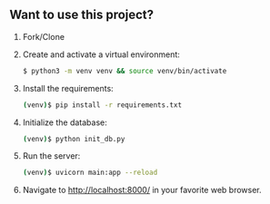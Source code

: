 ## Want to use this project?

1. Fork/Clone

2. Create and activate a virtual environment:

    ```sh
    $ python3 -m venv venv && source venv/bin/activate
    ```

3. Install the requirements:

    ```sh
    (venv)$ pip install -r requirements.txt
    ```

4. Initialize the database:

    ```sh
    (venv)$ python init_db.py
    ```

5. Run the server:

    ```sh
    (venv)$ uvicorn main:app --reload
    ```
    
 6. Navigate to [http://localhost:8000/](http://localhost:8000/) in your favorite web browser.